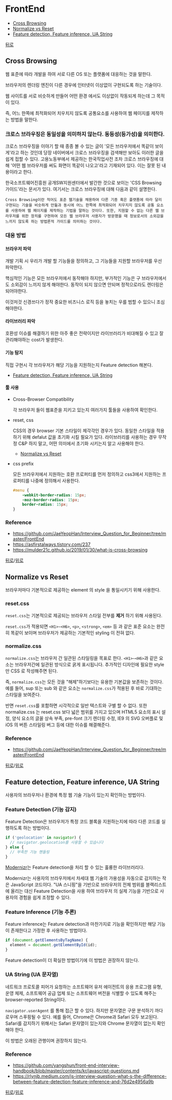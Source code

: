 # FrontEnd

* [Cross Browsing](#cross-browsing)
* [Normalize vs Reset](#normalize-vs-reset)
* [Feature detection, Feature inference, UA String](#feature-detection-feature-inference-ua-string)


[뒤로](https://github.com/SeongYongLee/TIL)

## Cross Browsing

웹 표준에 따라 개발을 하여 서로 다른 OS 또는 플랫폼에 대응하는 것을 말한다.

브라우저의 렌더링 엔진이 다른 경우에 인터넷이 이상없이 구현되도록 하는 기술이다.

웹 사이트를 서로 비슷하게 만들어 어떤 환경 에서도 이상없이 작동되게 하는데 그 목적이 있다.

즉, 어느 한쪽에 최적화되어 치우치지 않도록 공통요소를 사용하여 웹 페이지를 제작하는 방법을 말한다.

### 크로스 브라우징은 동일성을 의미하지 않는다. 동등성(등가성)을 의미한다.

크로스 브라우징을 이야기 할 때 종종 볼 수 있는 글이 '모든 브라우저에서 똑같이 보이게'라고 하는 것인데 당장 네이버에서 크로스 브라우징을 검색해만 보아도 이러한 글을 쉽게 접할 수 있다. 고용노동부에서 제공하는 한국직업사전 조차 크로스 브라우징에 대해 '어떤 웹 브라우저를 써도 화면이 똑같이 나오고'라고 기재되어 있다. 이는 잘못 된 내용이라고 한다.

한국소프트웨어진흥원 공개SW지원센터에서 발간한 것으로 보이는 'CSS Browsing 가이드'라는 문서가 있다. 여기서는 크로스 브라우징에 대해 다음과 같이 설명한다.

`Cross Browsing이란 적어도 표준 웹기술을 채용하여 다른 기종 혹은 플랫폼에 따라 달리 구현되는 기술을 비슷하게 만듦과 동시에 어느 한쪽에 최적화되어 치우지지 않도록 공통 요소를 사용하여 웹 페이지를 제작하는 기법을 말하는 것이다. 또한, 지원할 수 없는 다른 웹 브라우저를 위한 장치를 구현하여 모든 웹 브라우저 사용자가 방문했을 때 정보로서의 소외감을 느끼지 않도록 하는 방법론적 가이드를 의미하는 것이다.`

### 대응 방법

#### 브라우저 파악

개발 기획 시 우리가 개발 할 기능들을 정의하고, 그 기능들을 지원할 브라우저를 우선 파악한다.

핵심적인 기능은 모든 브라우저에서 동작해야 하지만, 부가적인 기능은 구 브라우저에서도 소외감이 느끼지 않게 해야한다. 동작이 되지 않으면 안되며 정적으로라도 렌더링은 되어야한다.

이것저것 신경쓰다가 정작 중요한 비즈니스 로직 등을 놓치는 우를 범할 수 있으니 조심해야한다.

#### 라이브러리 파악

호환성 이슈를 해결하기 위한 아주 좋은 전략이지만 라이브러리가 비대해질 수 있고 잘 관리해야하는 cost가 발생한다.

#### 기능 탐지

직접 구현시 각 브라우저가 해당 기능을 지원하는지 Feature detection 해본다.

- [Feature detection, Feature inference, UA String](#feature-detection-feature-inference-ua-string)

#### 툴 사용

- Cross-Browser Compatibility

    각 브라우저 들이 웹표준을 지키고 있는지 여러가지 툴들을 사용하여 확인한다.

- reset, css

    CSS의 경우 browser 기본 스타일이 제각각인 경우가 있다. 동일한 스타일을 적용하기 위해 defalut 값을 초기화 시킬 필요가 있다. 라이브러리를 사용하는 경우 무작정 C&P 하지 말고, 어떤 의미에서 초기화 시키는지 알고 사용해야 한다.
    
    - [Normalize vs Reset](#normalize-vs-reset)

- css prefix

    모든 브라우저에서 지원하는 호환 프로퍼티를 먼저 정의하고 css3에서 지원하는 프로퍼티를 나중에 정의해서 사용한다.

    ```css
    #menu {
        -webkit-border-radius: 15px;
        -moz-border-radius: 15px;
        border-radius: 15px;
    }
    ```

### Reference
- https://github.com/JaeYeopHan/Interview_Question_for_Beginner/tree/master/FrontEnd
- https://asfirstalways.tistory.com/237
- https://mulder21c.github.io/2019/01/30/what-is-cross-browsing

[뒤로](https://github.com/SeongYongLee/TIL)/[위로](#frontend)

## Normalize vs Reset

브라우저마다 기본적으로 제공하는 element 의 style 을 통일시키기 위해 사용한다.

### reset.css

`reset.css`는 기본적으로 제공되는 브라우저 스타일 전부를 **제거** 하기 위해 사용된다.

`reset.css`가 적용되면 `<H1>~<H6>`, `<p>`, `<strong>`, `<em>` 등 과 같은 표준 요소는 완전히 똑같이 보이며 브라우저가 제공하는 기본적인 styling 이 전혀 없다.

### normalize.css

`normalize.css`는 브라우저 간 일관된 스타일링을 목표로 한다. `<H1>~<H6>`과 같은 요소는 브라우저간에 일관된 방식으로 굵게 표시됩니다. 추가적인 디자인에 필요한 style 만 CSS 로 작성해주면 된다.

즉, `normalize.css`는 모든 것을 "해제"하기보다는 유용한 기본값을 보존하는 것이다. 예를 들어, sup 또는 sub 와 같은 요소는 `normalize.css`가 적용된 후 바로 기대하는 스타일을 보여준다.

반면 `reset.css`를 포함하면 시각적으로 일반 텍스트와 구별 할 수 없다. 또한 normalize.css 는 reset.css 보다 넓은 범위를 가지고 있으며 HTML5 요소의 표시 설정, 양식 요소의 글꼴 상속 부족, pre-font 크기 렌더링 수정, IE9 의 SVG 오버플로 및 iOS 의 버튼 스타일링 버그 등에 대한 이슈를 해결해준다.

### Reference
- https://github.com/JaeYeopHan/Interview_Question_for_Beginner/tree/master/FrontEnd

[뒤로](https://github.com/SeongYongLee/TIL)/[위로](#frontend)

## Feature detection, Feature inference, UA String

사용자의 브라우저나 환경에 특정 웹 기술 기능이 있는지 확인하는 방법이다.

### Feature Detection (기능 감지)

Feature Detection은 브라우저가 특정 코드 블록을 지원하는지에 따라 다른 코드를 실행하도록 하는 방법이다.

``` js
if ('geolocation' in navigator) {
  // navigator.geolocation를 사용할 수 있습니다
} else {
  // 부족한 기능 핸들링
}
```

[Modernizr](https://modernizr.com/)는 Feature detection을 처리 할 수 있는 훌륭한 라이브러리다.

Modernizr는 사용자의 브라우저에서 차세대 웹 기술의 가용성을 자동으로 감지하는 작은 JavaScript 코드이다. "UA 스니핑"을 기반으로 브라우저의 전체 범위를 블랙리스트에 올리는 대신 Feature Detection을 사용 하여 브라우저 의 실제 기능을 기반으로 사용자의 경험을 쉽게 조정할 수 있다.

### Feature Inference (기능 추론)

Feature inference는 Feature detection과 마찬가지로 기능을 확인하지만 해당 기능이 존재한다고 가정한 후 사용하는 방법이다.

``` js
if (document.getElementsByTagName) {
  element = document.getElementById(id);
}
```
Feature detection이 더 확실한 방법이기에 이 방법은 권장하지 않는다.

### UA String (UA 문자열)

네트워크 프로토콜 피어가 요청하는 소프트웨어 유저 에이전트의 응용 프로그램 유형, 운영 체제, 소프트웨어 공급 업체 또는 소프트웨어 버전을 식별할 수 있도록 해주는 browser-reported String이다.

`navigator.userAgent` 를 통해 접근 할 수 있다. 하지만 문자열은 구문 분석하기 까다로우며 스푸핑될 수 있다. 예를 들어, Chrome은 Chrome과 Safari 모두 보고된다. Safari를 감지하기 위해서는 Safari 문자열이 있는지와 Chrome 문자열이 없는지 확인해야 한다.

이 방법은 오래된 관행이며 권장하지 않는다.

### Reference
- https://github.com/yangshun/front-end-interview-handbook/blob/master/contents/kr/javascript-questions.md
- https://rlynjb.medium.com/js-interview-question-what-s-the-difference-between-feature-detection-feature-inference-and-76d2e4956a9b

[뒤로](https://github.com/SeongYongLee/TIL)/[위로](#frontend)